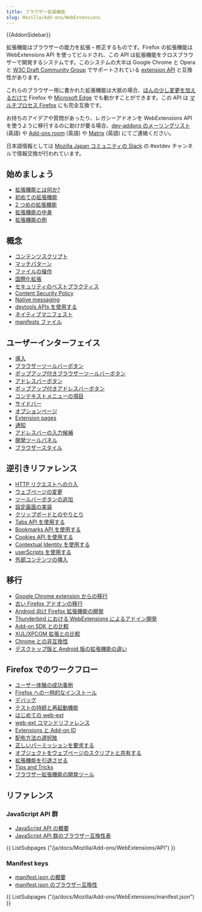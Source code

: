 ```yaml
---
title: ブラウザー拡張機能
slug: Mozilla/Add-ons/WebExtensions
---
```


{{AddonSidebar}}

拡張機能はブラウザーの能力を拡張・修正するものです。Firefox の拡張機能は WebExtensions API を使ってビルドされ、この API は拡張機能をクロスブラウザーで開発するシステムです。このシステムの大半は Google Chrome と Opera と [W3C Draft Community Group](https://browserext.github.io/browserext/) でサポートされている [extension API](https://developer.chrome.com/extensions) と互換性があります。

これらのブラウザー用に書かれた拡張機能は大抵の場合、[ほんの少し変更を加えるだけで](/ja/docs/Mozilla/Add-ons/WebExtensions/Porting_from_Google_Chrome) Firefox や [Microsoft Edge](https://developer.microsoft.com/en-us/microsoft-edge/platform/documentation/extensions/) でも動かすことができます。この API は [マルチプロセス Firefox](/ja/Firefox/Multiprocess_Firefox) にも完全互換です。

お持ちのアイデアや質問があったり、レガシーアドオンを WebExtensions API を使うように移行するのに助けが要る場合、[dev-addons のメーリングリスト](https://mail.mozilla.org/listinfo/dev-addons) (英語) や [Add-ons room](https://chat.mozilla.org/#/room/#addons:mozilla.org) (英語) や [Matrix](irc://irc.mozilla.org/webextensions) (英語) にてご連絡ください。

日本語情報としては [Mozilla Japan コミュニティの Slack](https://bit.ly/mozilla-jp-slack) の #extdev チャンネルで情報交換が行われています。

## 始めましょう

- [拡張機能とは何か?](/ja/docs/Mozilla/Add-ons/WebExtensions/What_are_WebExtensions)
- [初めての拡張機能](/ja/docs/Mozilla/Add-ons/WebExtensions/Your_first_WebExtension)
- [2 つめの拡張機能](/ja/docs/Mozilla/Add-ons/WebExtensions/Walkthrough)
- [拡張機能の中身](/ja/docs/Mozilla/Add-ons/WebExtensions/Anatomy_of_a_WebExtension)
- [拡張機能の例](/ja/docs/Mozilla/Add-ons/WebExtensions/Examples)

## 概念

- [コンテンツスクリプト](/ja/docs/Mozilla/Add-ons/WebExtensions/Content_scripts)
- [マッチパターン](/ja/docs/Mozilla/Add-ons/WebExtensions/Match_patterns)
- [ファイルの操作](/ja/docs/Mozilla/Add-ons/WebExtensions/Working_with_files)
- [国際化拡張](/ja/docs/Mozilla/Add-ons/WebExtensions/Internationalization)
- [セキュリティのベストプラクティス](/ja/docs/Mozilla/Add-ons/WebExtensions/Security_best_practices)
- [Content Security Policy](/ja/docs/Mozilla/Add-ons/WebExtensions/Content_Security_Policy)
- [Native messaging](/ja/docs/Mozilla/Add-ons/WebExtensions/Native_messaging)
- [devtools APIs を使用する](/ja/docs/Mozilla/Add-ons/WebExtensions/Extending_the_developer_tools)
- [ネイティブマニフェスト](/ja/docs/Mozilla/Add-ons/WebExtensions/Native_manifests)
- [manifests ファイル](/ja/docs/Mozilla/Add-ons/WebExtensions/Native_manifests)

## ユーザーインターフェイス

- [導入](/ja/docs/Mozilla/Add-ons/WebExtensions/user_interface)
- [ブラウザーツールバーボタン](/ja/docs/Mozilla/Add-ons/WebExtensions/user_interface/Browser_action)
- [ポップアップ付きブラウザーツールバーボタン](/ja/docs/Mozilla/Add-ons/WebExtensions/user_interface/Popups)
- [アドレスバーボタン](/ja/docs/Mozilla/Add-ons/WebExtensions/user_interface/Page_actions)
- [ポップアップ付きアドレスバーボタン](/ja/docs/Mozilla/Add-ons/WebExtensions/user_interface/Popups)
- [コンテキストメニューの項目](/ja/docs/Mozilla/Add-ons/WebExtensions/user_interface/Context_menu_items)
- [サイドバー](/ja/docs/Mozilla/Add-ons/WebExtensions/user_interface/Sidebars)
- [オプションページ](/ja/docs/Mozilla/Add-ons/WebExtensions/user_interface/Options_pages)
- [Extension pages](/ja/docs/Mozilla/Add-ons/WebExtensions/user_interface/Extension_pages)
- [通知](/ja/docs/Mozilla/Add-ons/WebExtensions/user_interface/Notifications)
- [アドレスバーの入力候補](/ja/docs/Mozilla/Add-ons/WebExtensions/user_interface/Omnibox)
- [開発ツールパネル](/ja/docs/Mozilla/Add-ons/WebExtensions/user_interface/devtools_panels)
- [ブラウザースタイル](/ja/docs/Mozilla/Add-ons/WebExtensions/user_interface/Browser_styles)

## 逆引きリファレンス

- [HTTP リクエストへの介入](/ja/docs/Mozilla/Add-ons/WebExtensions/Intercept_HTTP_requests)
- [ウェブページの変更](/ja/docs/Mozilla/Add-ons/WebExtensions/Modify_a_web_page)
- [ツールバーボタンの追加](/ja/docs/Mozilla/Add-ons/WebExtensions/Add_a_button_to_the_toolbar)
- [設定画面の実装](/ja/docs/Mozilla/Add-ons/WebExtensions/Implement_a_settings_page)
- [クリップボードとのやりとり](/ja/docs/Mozilla/Add-ons/WebExtensions/Interact_with_the_clipboard)
- [Tabs API を使用する](/ja/docs/Mozilla/Add-ons/WebExtensions/Working_with_the_Tabs_API)
- [Bookmarks API を使用する](/ja/docs/Mozilla/Add-ons/WebExtensions/Work_with_the_Bookmarks_API)
- [Cookies API を使用する](/ja/docs/Mozilla/Add-ons/WebExtensions/Work_with_the_Cookies_API)
- [Contextual Identity を使用する](/ja/docs/Mozilla/Add-ons/WebExtensions/Work_with_contextual_identities)
- [userScripts を使用する](/ja/docs/Mozilla/Add-ons/WebExtensions/API/userScripts/Working_with_userScripts)
- [外部コンテンツの挿入](/ja/docs/Mozilla/Add-ons/WebExtensions/Safely_inserting_external_content_into_a_page)

## 移行

- [Google Chrome extension からの移行](/ja/docs/Mozilla/Add-ons/WebExtensions/Porting_from_Google_Chrome)
- [古い Firefox アドオンの移行](/ja/docs/Mozilla/Add-ons/WebExtensions/Porting_a_legacy_Firefox_add-on)
- [Android 向け Firefox 拡張機能の開発](/ja/docs/Mozilla/Add-ons/WebExtensions/Developing_WebExtensions_for_Firefox_for_Android)
- [Thunderbird における WebExtensions によるアドイン開発](</ja/docs/Mozilla/Add-ons/WebExtensions/Thunderbird における WebExtensions によるアドイン開発>)
- [Add-on SDK との比較](/ja/docs/Mozilla/Add-ons/WebExtensions/Comparison_with_the_Add-on_SDK)
- [XUL/XPCOM 拡張との比較](/ja/docs/Mozilla/Add-ons/WebExtensions/Comparison_with_XUL_XPCOM_extensions)
- [Chrome との非互換性](/ja/docs/Mozilla/Add-ons/WebExtensions/Chrome_incompatibilities)
- [デスクトップ版と Android 版の拡張機能の違い](/ja/docs/Mozilla/Add-ons/WebExtensions/Differences_between_desktop_and_Android)

## Firefox でのワークフロー

- [ユーザー体験の成功事例](/ja/docs/Mozilla/Add-ons/WebExtensions/User_experience_best_practices)
- [Firefox への一時的なインストール](/ja/docs/Mozilla/Add-ons/WebExtensions/Temporary_Installation_in_Firefox)
- [デバッグ](/ja/docs/Mozilla/Add-ons/WebExtensions/デバッグ)
- [テストの持続と再起動機能](/ja/docs/Mozilla/Add-ons/WebExtensions/Testing_persistent_and_restart_features)
- [はじめての web-ext](/ja/docs/Mozilla/Add-ons/WebExtensions/Getting_started_with_web-ext)
- [web-ext コマンドリファレンス](/ja/docs/Mozilla/Add-ons/WebExtensions/web-ext_command_reference)
- [Extensions と Add-on ID](/ja/docs/Mozilla/Add-ons/WebExtensions/WebExtensions_and_the_Add-on_ID)
- [配布方法の選択肢](/ja/docs/Mozilla/Add-ons/WebExtensions/Distribution_options)
- [正しいパーミッションを要求する](/ja/docs/Mozilla/Add-ons/WebExtensions/Request_the_right_permissions)
- [オブジェクトをウェブページのスクリプトと共有する](/ja/docs/Mozilla/Add-ons/WebExtensions/Sharing_objects_with_page_scripts)
- [拡張機能を引退させる](/ja/docs/Mozilla/Add-ons/WebExtensions/Retiring_your_extension)
- [Tips and Tricks](/ja/docs/Mozilla/Add-ons/WebExtensions/Tips)
- [ブラウザー拡張機能の開発ツール](/ja/docs/Mozilla/Add-ons/WebExtensions/Development_Tools)

## リファレンス

### JavaScript API 群

- [JavaScript API の概要](/ja/docs/Mozilla/Add-ons/WebExtensions/API)
- [JavaScript API 群のブラウザー互換性表](/ja/docs/Mozilla/Add-ons/WebExtensions/Browser_support_for_JavaScript_APIs)

{{ ListSubpages ("/ja/docs/Mozilla/Add-ons/WebExtensions/API") }}

### Manifest keys

- [manifest.json の概要](/ja/docs/Mozilla/Add-ons/WebExtensions/manifest.json)
- [manifest.json のブラウザー互換性](/ja/docs/Mozilla/Add-ons/WebExtensions/Browser_compatibility_for_manifest.json)

{{ ListSubpages ("/ja/docs/Mozilla/Add-ons/WebExtensions/manifest.json") }}
